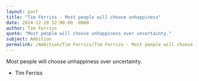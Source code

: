 ```yaml
---
layout: post
title: "Tim Ferriss - Most people will choose unhappiness"
date: 2024-12-28 12:00:00 -0000
author: Tim Ferriss
quote: "Most people will choose unhappiness over uncertainty."
subject: Ambition
permalink: /Ambition/Tim Ferriss/Tim Ferriss - Most people will choose unhappiness
---
```


Most people will choose unhappiness over uncertainty.

- Tim Ferriss
